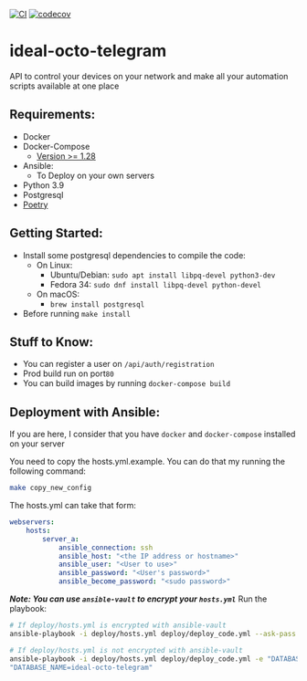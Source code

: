 [![CI](https://github.com/JeffLabonte/ideal-octo-telegram/actions/workflows/ci.yml/badge.svg)](https://github.com/JeffLabonte/ideal-octo-telegram/actions/workflows/ci.yml)
[![codecov](https://codecov.io/gh/JeffLabonte/ideal-octo-telegram/branch/main/graph/badge.svg?token=Utdpt898bV)](https://codecov.io/gh/JeffLabonte/ideal-octo-telegram)

# ideal-octo-telegram

API to control your devices on your network and make all your automation scripts available at one place


## Requirements:

* Docker
* Docker-Compose
    * [Version >= 1.28](https://github.com/docker/compose)
* Ansible:
    * To Deploy on your own servers
* Python 3.9
* Postgresql
* [Poetry](https://python-poetry.org/docs/#installation)


## Getting Started:

* Install some postgresql dependencies to compile the code:
    * On Linux:
        * Ubuntu/Debian: `sudo apt install libpq-devel python3-dev`
        * Fedora 34: `sudo dnf install libpq-devel python-devel`
    * On macOS:
        * `brew install postgresql`
* Before running `make install`

## Stuff to Know:

* You can register a user on `/api/auth/registration`
* Prod build run on port`80`
* You can build images by running `docker-compose build`

## Deployment with Ansible:

If you are here, I consider that you have `docker` and `docker-compose` installed on your server

You need to copy the hosts.yml.example. You can do that my running
the following command:

```bash
make copy_new_config
```

The hosts.yml can take that form:

```yml
webservers:
    hosts:
        server_a:
            ansible_connection: ssh
            ansible_host: "<the IP address or hostname>"
            ansible_user: "<User to use>"
            ansible_password: "<User's password>"
            ansible_become_password: "<sudo password>"
```

***Note: You can use `ansible-vault` to encrypt your `hosts.yml`***
Run the playbook:

```bash
# If deploy/hosts.yml is encrypted with ansible-vault
ansible-playbook -i deploy/hosts.yml deploy/deploy_code.yml --ask-pass

# If deploy/hosts.yml is not encrypted with ansible-vault
ansible-playbook -i deploy/hosts.yml deploy/deploy_code.yml -e "DATABASE_USERNAME=a_database_username" -e "DATABASE_PASSWORD=a_long_password" -e
"DATABASE_NAME=ideal-octo-telegram"
```

